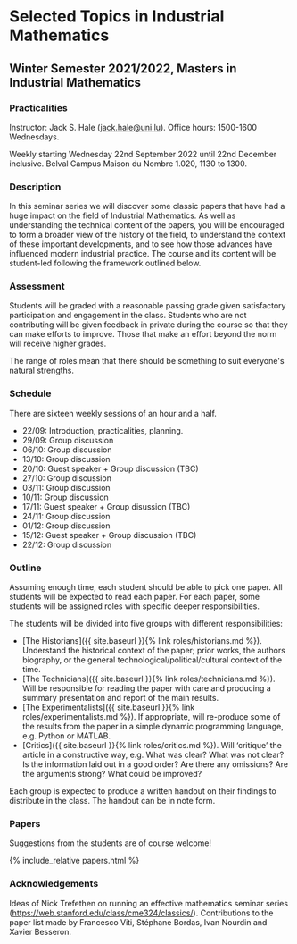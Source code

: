 # Selected Topics in Industrial Mathematics
## Winter Semester 2021/2022, Masters in Industrial Mathematics

### Practicalities

Instructor: Jack S. Hale (jack.hale@uni.lu). Office hours: 1500-1600 Wednesdays.

Weekly starting Wednesday 22nd September 2022 until 22nd December inclusive.
Belval Campus Maison du Nombre 1.020, 1130 to 1300.

### Description

In this seminar series we will discover some classic papers that have had
a huge impact on the field of Industrial Mathematics. As well as understanding
the technical content of the papers, you will be encouraged to form a broader
view of the history of the field, to understand the context of these important
developments, and to see how those advances have influenced modern industrial
practice. The course and its content will be student-led following the
framework outlined below.

### Assessment

Students will be graded with a reasonable passing grade given satisfactory
participation and engagement in the class. Students who are not contributing
will be given feedback in private during the course so that they can make
efforts to improve. Those that make an effort beyond the norm will receive
higher grades.

The range of roles mean that there should be something to suit everyone's
natural strengths.

### Schedule

There are sixteen weekly sessions of an hour and a half.

* 22/09: Introduction, practicalities, planning.
* 29/09: Group discussion
* 06/10: Group discussion
* 13/10: Group discussion
* 20/10: Guest speaker + Group discussion (TBC)
* 27/10: Group discussion
* 03/11: Group discussion
* 10/11: Group discussion
* 17/11: Guest speaker + Group disussion (TBC)
* 24/11: Group discussion
* 01/12: Group discussion
* 15/12: Guest speaker + Group discussion (TBC)
* 22/12: Group discussion

### Outline

Assuming enough time, each student should be able to pick one paper. All students
will be expected to read each paper. For each paper, some students will be
assigned roles with specific deeper responsibilities.

The students will be divided into five groups with different responsibilities:

* [The Historians]({{ site.baseurl }}{% link roles/historians.md %}). Understand
  the historical context of the paper; prior works, the authors biography, or
  the general technological/political/cultural context of the time.
* [The Technicians]({{ site.baseurl }}{% link roles/technicians.md %}). Will be
  responsible for reading the paper with care and producing a summary
  presentation and report of the main results.
* [The Experimentalists]({{ site.baseurl }}{% link roles/experimentalists.md %}).
  If appropriate, will re-produce some of the results from the paper in a
  simple dynamic programming language, e.g. Python or MATLAB.
* [Critics]({{ site.baseurl }}{% link roles/critics.md %}). Will ‘critique’ the
  article in a constructive way, e.g. What was clear? What was not clear? Is
  the information laid out in a good order?  Are there any omissions?  Are the
  arguments strong? What could be improved?

Each group is expected to produce a written handout on their findings to
distribute in the class. The handout can be in note form.

### Papers

Suggestions from the students are of course welcome!

{% include_relative papers.html %}

### Acknowledgements

Ideas of Nick Trefethen on running an effective mathematics seminar series
(https://web.stanford.edu/class/cme324/classics/). Contributions to the paper
list made by Francesco Viti, Stéphane Bordas, Ivan Nourdin and Xavier Besseron.

